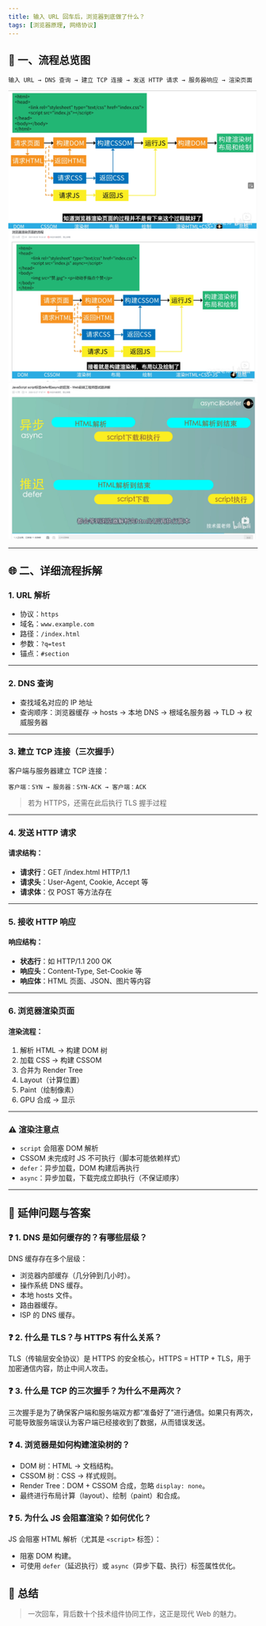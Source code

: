 ```yaml
---
title: 输入 URL 回车后，浏览器到底做了什么？
tags: [浏览器原理, 网络协议]
---
```



## 📍 一、流程总览图

```text
输入 URL → DNS 查询 → 建立 TCP 连接 → 发送 HTTP 请求 → 服务器响应 → 渲染页面
```
![alt text](image-2.png)
![alt text](image-3.png)
![alt text](image-4.png)

---

## 🌐 二、详细流程拆解

### 1. URL 解析

* 协议：`https`
* 域名：`www.example.com`
* 路径：`/index.html`
* 参数：`?q=test`
* 锚点：`#section`

---

### 2. DNS 查询

* 查找域名对应的 IP 地址
* 查询顺序：浏览器缓存 → hosts → 本地 DNS → 根域名服务器 → TLD → 权威服务器

---

### 3. 建立 TCP 连接（三次握手）

客户端与服务器建立 TCP 连接：

```text
客户端：SYN → 服务器：SYN-ACK → 客户端：ACK
```

> 若为 HTTPS，还需在此后执行 TLS 握手过程

---

### 4. 发送 HTTP 请求

#### 请求结构：

* **请求行**：GET /index.html HTTP/1.1
* **请求头**：User-Agent, Cookie, Accept 等
* **请求体**：仅 POST 等方法存在

---

### 5. 接收 HTTP 响应

#### 响应结构：

* **状态行**：如 HTTP/1.1 200 OK
* **响应头**：Content-Type, Set-Cookie 等
* **响应体**：HTML 页面、JSON、图片等内容

---

### 6. 浏览器渲染页面

#### 渲染流程：

1. 解析 HTML → 构建 DOM 树
2. 加载 CSS → 构建 CSSOM
3. 合并为 Render Tree
4. Layout（计算位置）
5. Paint（绘制像素）
6. GPU 合成 → 显示

---

### ⚠️ 渲染注意点

* `script` 会阻塞 DOM 解析
* CSSOM 未完成时 JS 不可执行（脚本可能依赖样式）
* `defer`：异步加载，DOM 构建后再执行
* `async`：异步加载，下载完成立即执行（不保证顺序）

---
  

## 🚀 延伸问题与答案

### ❓ 1. DNS 是如何缓存的？有哪些层级？

DNS 缓存存在多个层级：
- 浏览器内部缓存（几分钟到几小时）。
- 操作系统 DNS 缓存。
- 本地 hosts 文件。
- 路由器缓存。
- ISP 的 DNS 缓存。

### ❓ 2. 什么是 TLS？与 HTTPS 有什么关系？

TLS（传输层安全协议）是 HTTPS 的安全核心，HTTPS = HTTP + TLS，用于加密通信内容，防止中间人攻击。

### ❓ 3. 什么是 TCP 的三次握手？为什么不是两次？

三次握手是为了确保客户端和服务端双方都“准备好了”进行通信。如果只有两次，可能导致服务端误认为客户端已经接收到了数据，从而错误发送。

### ❓ 4. 浏览器是如何构建渲染树的？

- DOM 树：HTML → 文档结构。
- CSSOM 树：CSS → 样式规则。
- Render Tree：DOM + CSSOM 合成，忽略 `display: none`。
- 最终进行布局计算（layout）、绘制（paint）和合成。

### ❓ 5. 为什么 JS 会阻塞渲染？如何优化？

JS 会阻塞 HTML 解析（尤其是 `<script>` 标签）：
- 阻塞 DOM 构建。
- 可使用 `defer`（延迟执行）或 `async`（异步下载、执行）标签属性优化。  

## 💬 总结

> 一次回车，背后数十个技术组件协同工作，这正是现代 Web 的魅力。
